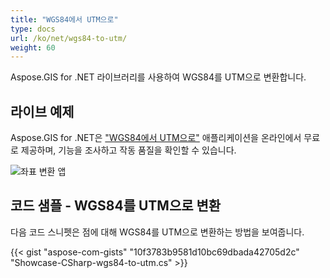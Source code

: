 ```yaml
---
title: "WGS84에서 UTM으로"
type: docs
url: /ko/net/wgs84-to-utm/
weight: 60
---
```


Aspose.GIS for .NET 라이브러리를 사용하여 WGS84를 UTM으로 변환합니다.

## **라이브 예제**

Aspose.GIS for .NET은 ["WGS84에서 UTM으로"](https://products.aspose.app/gis/transformation/wgs84-to-utm) 애플리케이션을 온라인에서 무료로 제공하며, 기능을 조사하고 작동 품질을 확인할 수 있습니다.

![좌표 변환 앱](transform-coordinates.png)

## **코드 샘플 - WGS84를 UTM으로 변환**

다음 코드 스니펫은 점에 대해 WGS84를 UTM으로 변환하는 방법을 보여줍니다.

{{< gist "aspose-com-gists" "10f3783b9581d10bc69dbada42705d2c" "Showcase-CSharp-wgs84-to-utm.cs" >}}
